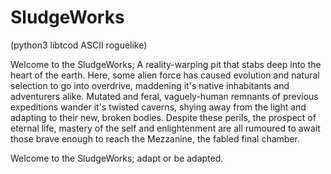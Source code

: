 # SludgeWorks
(python3 libtcod ASCII roguelike)

Welcome to the SludgeWorks; A reality-warping pit that stabs deep into the heart of the earth. Here, some alien force has caused evolution and natural selection to go into overdrive, maddening it's native inhabitants and adventurers alike. Mutated and feral, vaguely-human remnants of previous expeditions wander it's twisted caverns, shying away from the light and adapting to their new, broken bodies. Despite these perils, the prospect of eternal life, mastery of the self and enlightenment are all rumoured to await those brave enough to reach the Mezzanine, the fabled final chamber. 

Welcome to the SludgeWorks; adapt or be adapted.
